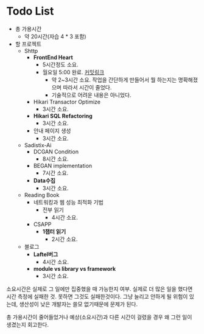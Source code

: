# Todo List

- 총 가용시간
  - 약 20시간(자습 4 * 3 포함)
- 할 프로젝트
  - Shttp
    - **FrontEnd Heart**
      - 5시간정도 소요.
      - 월요일 5:00 완료. [커밋링크](https://github.com/sadistic-coder/Shttp/commit/19b0559d0fe1a045eaaf55fbf45f0e803e539bc9)
        - 약 2~3시간 소요. 작업을 간단하게 만들어서 뭘 하는지는 명확해졌으며 따라서 시간이 줄었다.
        - 기술적으로 어려운 내용은 아니었다.
    - Hikari Transactor Optimize
      - 3시간 소요.
    - **Hikari SQL Refactoring**
      - 3시간 소요.
    - 안내 페이지 생성
      - 3시간 소요.
  - Sadistix-Ai
    - DCGAN Condition
      - 8시간 소요.
    - BEGAN implementation
      - 7시간 소요.
    - **Data수집**
      - 3시간 소요.
  - Reading Book
    - 네트워킹과 웹 성능 최적화 기법
      - 전부 읽기
        - 4시간 소요.
    - CSAPP
      - **1챕터 읽기**
        - 2시간 소요.
  - 블로그
    - **Laftel버그**
      - 4시간 소요.
    - **module vs library vs framework**
      - 3시간 소요.

소요시간은 실제로 그 일에만 집중했을 때 가능한지 여부. 실제로 더 많은 일을 했다면 시간 측정에 실패한 것. 못하면 그것도 실패한것이다. 그냥 늘리고 안하게 될 위험이 있는데, 생산성이 낮은 개발자는 쓸모 없기때문에 문제가 된다.

총 가용시간이 줄어들었거나 예상(소요시간)과 다른 시간이 걸렸을 경우 왜 그런 일이 생겼는지 회고한다.
